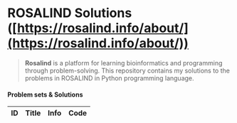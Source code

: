 # ROSALIND Solutions ([https://rosalind.info/about/](https://rosalind.info/about/))
> **Rosalind** is a platform for learning bioinformatics and programming through problem-solving.
> This repository contains my solutions to the problems in ROSALIND in Python programming language.

#### Problem sets & Solutions
| ID | Title | Info | Code |
|----|---------------------| ----- |----|

